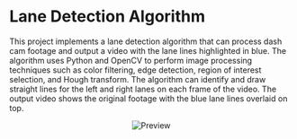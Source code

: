 # Lane Detection Algorithm
This project implements a lane detection algorithm that can process dash cam footage and output a video with the lane lines highlighted in blue. The algorithm uses Python and OpenCV to perform image processing techniques such as color filtering, edge detection, region of interest selection, and Hough transform. The algorithm can identify and draw straight lines for the left and right lanes on each frame of the video. The output video shows the original footage with the blue lane lines overlaid on top. 

<p align="center">
  <img src="https://waisbrod.com/assets/img/portfolio/portfolio-5.jpg" alt="Preview"/>
</p>
